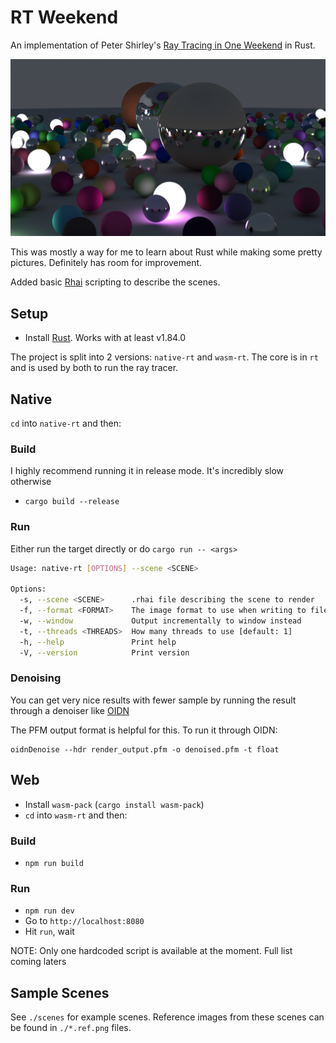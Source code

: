 # RT Weekend

An implementation of Peter Shirley's
[Ray Tracing in One Weekend](https://raytracing.github.io/books/RayTracingInOneWeekend.html)
in Rust.

![A reference scene](./scene.ref.png "A reference scene of many spheres")

This was mostly a way for me to learn about Rust while making some pretty
pictures. Definitely has room for improvement.

Added basic [Rhai](https://rhai.rs/) scripting to describe the scenes.

## Setup

- Install [Rust](https://www.rust-lang.org/). Works with at least v1.84.0

The project is split into 2 versions: `native-rt` and `wasm-rt`. The core is in
`rt` and is used by both to run the ray tracer.

## Native

`cd` into `native-rt` and then:

### Build

I highly recommend running it in release mode. It's incredibly slow otherwise

- `cargo build --release`

### Run

Either run the target directly or do `cargo run -- <args>`

```bash
Usage: native-rt [OPTIONS] --scene <SCENE>

Options:
  -s, --scene <SCENE>      .rhai file describing the scene to render
  -f, --format <FORMAT>    The image format to use when writing to file [default: png] [possible values: png, pfm]
  -w, --window             Output incrementally to window instead
  -t, --threads <THREADS>  How many threads to use [default: 1]
  -h, --help               Print help
  -V, --version            Print version
```

### Denoising

You can get very nice results with fewer sample by running the result through a
denoiser like [OIDN](https://github.com/RenderKit/oidn)

The PFM output format is helpful for this. To run it through OIDN:

```
oidnDenoise --hdr render_output.pfm -o denoised.pfm -t float
```

## Web

- Install `wasm-pack` (`cargo install wasm-pack`)
- `cd` into `wasm-rt` and then:

### Build

- `npm run build`

### Run

- `npm run dev`
- Go to `http://localhost:8080`
- Hit `run`, wait

NOTE: Only one hardcoded script is available at the moment. Full list coming
laters

## Sample Scenes

See `./scenes` for example scenes. Reference images from these scenes can be
found in `./*.ref.png` files.
